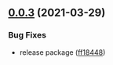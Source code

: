 ## [0.0.3](https://github.com/serverless-plus/node-prune/compare/v0.0.2...v0.0.3) (2021-03-29)


### Bug Fixes

* release package ([ff18448](https://github.com/serverless-plus/node-prune/commit/ff184484d5aacf936cbf922fbe52db1bbebcb75e))
